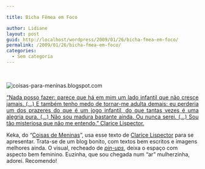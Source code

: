 ```yaml
---

title: Bicha Fêmea em Foco

author: Lidiane
layout: post
guid: http://localhost/wordpress/2009/01/26/bicha-fmea-em-foco/
permalink: /2009/01/26/bicha-fmea-em-foco/
categories:
  - Sem categoria
---
```

&#160;

 ![coisas-para-meninas.blogspot.com](http://4.bp.blogspot.com/_n5jkRgFz1GI/SVY1ghXxxvI/AAAAAAAABCE/Hrh5sDe-ydE/S1600-R/imagemt.bmp "coisas-para-meninas.blogspot.com")

<p align="justify">
  <a href="http://coisas-para-meninas.blogspot.com/" target="_blank">“Nada posso fazer: parece que há em mim um lado infantil que não cresce jamais. (&#8230;) E também tenho medo de tornar-me adulta demais: eu perderia um dos prazeres do que é um jogo infantil, do que tantas vezes é uma alegria pura. (&#8230;) Não sou madura bastante ainda. Ou nunca serei. (&#8230;) Sou tão misteriosa que não me entendo.” Clarice Lispector.</a>
</p>

Keka, do “<a href="http://coisas-para-meninas.blogspot.com/" target="_blank">Coisas de Meninas</a>”, usa esse texto de <a href="http://pt.wikipedia.org/wiki/Clarice_Lispector" target="_blank">Clarice Lispector</a> para se apresentar. Trata-se de um blog bonito, com textos bem escritos e imagens melhores ainda. O visual, recheado de _<a href="http://pt.wikipedia.org/wiki/Pin-up" target="_blank">pin-ups</a>_, deixa o espaço com aspecto bem feminino. Euzinha, que sou chegada num “ar” mulherzinha, adorei. Recomendo!